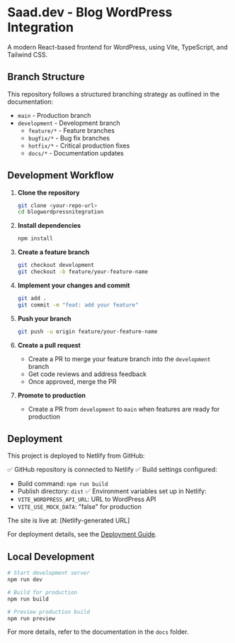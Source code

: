 # Saad.dev - Blog WordPress Integration

A modern React-based frontend for WordPress, using Vite, TypeScript, and Tailwind CSS.

## Branch Structure

This repository follows a structured branching strategy as outlined in the documentation:

- `main` - Production branch
- `development` - Development branch
  - `feature/*` - Feature branches
  - `bugfix/*` - Bug fix branches
  - `hotfix/*` - Critical production fixes
  - `docs/*` - Documentation updates

## Development Workflow

1. **Clone the repository**
   ```bash
   git clone <your-repo-url>
   cd blogwordpressnitegration
   ```

2. **Install dependencies**
   ```bash
   npm install
   ```

3. **Create a feature branch**
   ```bash
   git checkout development
   git checkout -b feature/your-feature-name
   ```

4. **Implement your changes and commit**
   ```bash
   git add .
   git commit -m "feat: add your feature"
   ```

5. **Push your branch**
   ```bash
   git push -u origin feature/your-feature-name
   ```

6. **Create a pull request**
   - Create a PR to merge your feature branch into the `development` branch
   - Get code reviews and address feedback
   - Once approved, merge the PR

7. **Promote to production**
   - Create a PR from `development` to `main` when features are ready for production

## Deployment

This project is deployed to Netlify from GitHub:

✅ GitHub repository is connected to Netlify
✅ Build settings configured:
   - Build command: `npm run build`
   - Publish directory: `dist`
✅ Environment variables set up in Netlify:
   - `VITE_WORDPRESS_API_URL`: URL to WordPress API
   - `VITE_USE_MOCK_DATA`: "false" for production

The site is live at: [Netlify-generated URL]

For deployment details, see the [Deployment Guide](docs/deployment-guide.md).

## Local Development

```bash
# Start development server
npm run dev

# Build for production
npm run build

# Preview production build
npm run preview
```

For more details, refer to the documentation in the `docs` folder.
```

